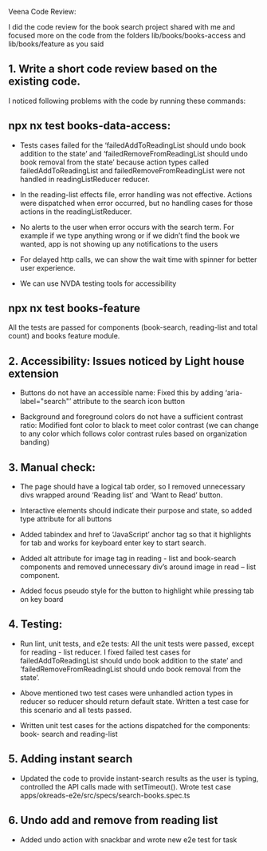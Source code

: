 Veena Code Review:

I did the code review for the book search project shared with me and focused more on the code from the folders lib/books/books-access and lib/books/feature as you said



## 1. Write a short code review based on the existing code.

I noticed following problems with the code by running these commands:

## npx nx test books-data-access: 


- Tests cases failed for the ‘failedAddToReadingList should undo book addition to the state’ and ‘failedRemoveFromReadingList should undo book removal from the state’ because action types called failedAddToReadingList and failedRemoveFromReadingList were not handled in readingListReducer reducer. 

- In the reading-list effects file, error handling was not effective. Actions were dispatched when error occurred, but no handling cases for those actions in the readingListReducer. 

- No alerts to the user when error occurs with the search term. For example if we type anything wrong or if we didn’t find the book we wanted, app is not showing up any notifications to the users

- For delayed http calls, we can show the wait time with spinner for better user experience.

- We can use NVDA testing tools for accessibility



## npx nx test books-feature
All the tests are passed for components (book-search, reading-list and total count) and books feature module.



## 2. Accessibility: Issues noticed by Light house extension

- Buttons do not have an accessible name: Fixed this by adding ‘aria-label="search"’ attribute to the search icon button

- Background and foreground colors do not have a sufficient contrast ratio: Modified font color to black to meet color contrast (we can change to any color which follows color contrast rules based on organization banding)



## 3.	 Manual check:

- The page should have a logical tab order, so I removed unnecessary divs wrapped around ‘Reading list’ and ‘Want to Read’ button.

- Interactive elements should indicate their purpose and state, so added type attribute for all buttons

- Added tabindex and href to ‘JavaScript’ anchor tag so that it highlights for tab and works for keyboard enter key to start search.

- Added alt attribute for image tag in reading - list and book-search components and removed unnecessary div’s around image in read – list component.

- Added focus pseudo style for the button to highlight while pressing tab on key board



## 4.	Testing:

- Run lint, unit tests, and e2e tests: All the unit tests were passed, except for reading - list reducer. I fixed failed test cases for failedAddToReadingList should undo book addition to the state’ and ‘failedRemoveFromReadingList should undo book removal from the state’. 

- Above mentioned two test cases were unhandled action types in reducer so reducer should return default state. Written a test case for this scenario and all tests passed.

- Written unit test cases for the actions dispatched for the components: book- search and reading-list



## 5. Adding instant search
    
- Updated the code to provide instant-search results as the user is typing, controlled the API calls made with setTimeout(). Wrote test case apps/okreads-e2e/src/specs/search-books.spec.ts

## 6. Undo add and remove from reading list

- Added undo action with snackbar and wrote new e2e test for task

